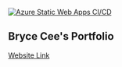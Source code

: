 [![Azure Static Web Apps CI/CD](https://github.com/Bryan-Cee/Bryan-Cee.github.io/actions/workflows/azure-static-web-apps-calm-cliff-020407010.yml/badge.svg?branch=main)](https://github.com/Bryan-Cee/Bryan-Cee.github.io/actions/workflows/azure-static-web-apps-calm-cliff-020407010.yml)

## Bryce Cee's Portfolio

[Website Link](www.brycesweb.com)
